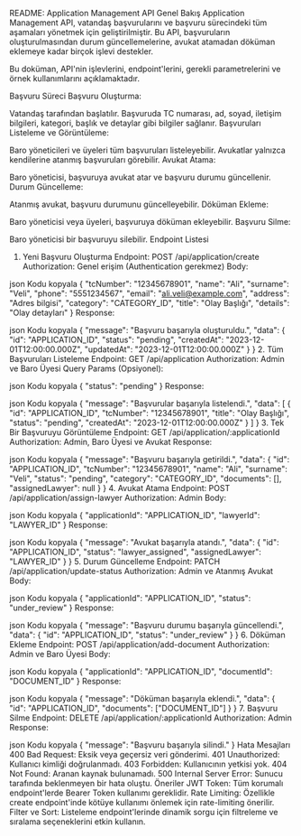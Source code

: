 README: Application Management API
Genel Bakış
Application Management API, vatandaş başvurularını ve başvuru sürecindeki tüm aşamaları yönetmek için geliştirilmiştir. Bu API, başvuruların oluşturulmasından durum güncellemelerine, avukat atamadan döküman eklemeye kadar birçok işlevi destekler.

Bu doküman, API'nin işlevlerini, endpoint'lerini, gerekli parametrelerini ve örnek kullanımlarını açıklamaktadır.

Başvuru Süreci
Başvuru Oluşturma:

Vatandaş tarafından başlatılır.
Başvuruda TC numarası, ad, soyad, iletişim bilgileri, kategori, başlık ve detaylar gibi bilgiler sağlanır.
Başvuruları Listeleme ve Görüntüleme:

Baro yöneticileri ve üyeleri tüm başvuruları listeleyebilir.
Avukatlar yalnızca kendilerine atanmış başvuruları görebilir.
Avukat Atama:

Baro yöneticisi, başvuruya avukat atar ve başvuru durumu güncellenir.
Durum Güncelleme:

Atanmış avukat, başvuru durumunu güncelleyebilir.
Döküman Ekleme:

Baro yöneticisi veya üyeleri, başvuruya döküman ekleyebilir.
Başvuru Silme:

Baro yöneticisi bir başvuruyu silebilir.
Endpoint Listesi

1. Yeni Başvuru Oluşturma
   Endpoint: POST /api/application/create
   Authorization: Genel erişim (Authentication gerekmez)
   Body:

json
Kodu kopyala
{
"tcNumber": "12345678901",
"name": "Ali",
"surname": "Veli",
"phone": "5551234567",
"email": "ali.veli@example.com",
"address": "Adres bilgisi",
"category": "CATEGORY_ID",
"title": "Olay Başlığı",
"details": "Olay detayları"
}
Response:

json
Kodu kopyala
{
"message": "Başvuru başarıyla oluşturuldu.",
"data": {
"id": "APPLICATION_ID",
"status": "pending",
"createdAt": "2023-12-01T12:00:00.000Z",
"updatedAt": "2023-12-01T12:00:00.000Z"
}
} 2. Tüm Başvuruları Listeleme
Endpoint: GET /api/application
Authorization: Admin ve Baro Üyesi
Query Params (Opsiyonel):

json
Kodu kopyala
{
"status": "pending"
}
Response:

json
Kodu kopyala
{
"message": "Başvurular başarıyla listelendi.",
"data": [
{
"id": "APPLICATION_ID",
"tcNumber": "12345678901",
"title": "Olay Başlığı",
"status": "pending",
"createdAt": "2023-12-01T12:00:00.000Z"
}
]
} 3. Tek Bir Başvuruyu Görüntüleme
Endpoint: GET /api/application/:applicationId
Authorization: Admin, Baro Üyesi ve Avukat
Response:

json
Kodu kopyala
{
"message": "Başvuru başarıyla getirildi.",
"data": {
"id": "APPLICATION_ID",
"tcNumber": "12345678901",
"name": "Ali",
"surname": "Veli",
"status": "pending",
"category": "CATEGORY_ID",
"documents": [],
"assignedLawyer": null
}
} 4. Avukat Atama
Endpoint: POST /api/application/assign-lawyer
Authorization: Admin
Body:

json
Kodu kopyala
{
"applicationId": "APPLICATION_ID",
"lawyerId": "LAWYER_ID"
}
Response:

json
Kodu kopyala
{
"message": "Avukat başarıyla atandı.",
"data": {
"id": "APPLICATION_ID",
"status": "lawyer_assigned",
"assignedLawyer": "LAWYER_ID"
}
} 5. Durum Güncelleme
Endpoint: PATCH /api/application/update-status
Authorization: Admin ve Atanmış Avukat
Body:

json
Kodu kopyala
{
"applicationId": "APPLICATION_ID",
"status": "under_review"
}
Response:

json
Kodu kopyala
{
"message": "Başvuru durumu başarıyla güncellendi.",
"data": {
"id": "APPLICATION_ID",
"status": "under_review"
}
} 6. Döküman Ekleme
Endpoint: POST /api/application/add-document
Authorization: Admin ve Baro Üyesi
Body:

json
Kodu kopyala
{
"applicationId": "APPLICATION_ID",
"documentId": "DOCUMENT_ID"
}
Response:

json
Kodu kopyala
{
"message": "Döküman başarıyla eklendi.",
"data": {
"id": "APPLICATION_ID",
"documents": ["DOCUMENT_ID"]
}
} 7. Başvuru Silme
Endpoint: DELETE /api/application/:applicationId
Authorization: Admin
Response:

json
Kodu kopyala
{
"message": "Başvuru başarıyla silindi."
}
Hata Mesajları
400 Bad Request: Eksik veya geçersiz veri gönderimi.
401 Unauthorized: Kullanıcı kimliği doğrulanmadı.
403 Forbidden: Kullanıcının yetkisi yok.
404 Not Found: Aranan kaynak bulunamadı.
500 Internal Server Error: Sunucu tarafında beklenmeyen bir hata oluştu.
Öneriler
JWT Token: Tüm korumalı endpoint'lerde Bearer Token kullanımı gereklidir.
Rate Limiting: Özellikle create endpoint'inde kötüye kullanımı önlemek için rate-limiting önerilir.
Filter ve Sort: Listeleme endpoint'lerinde dinamik sorgu için filtreleme ve sıralama seçeneklerini etkin kullanın.
